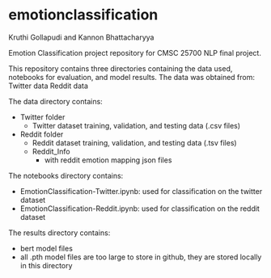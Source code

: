 # emotionclassification

Kruthi Gollapudi and Kannon Bhattacharyya

Emotion Classification project repository for CMSC 25700 NLP final project.

This repository contains three directories containing the data used, notebooks for evaluation, and model results.
The data was obtained from:
Twitter data
Reddit data

The data directory contains:
-  Twitter folder
    -    Twitter dataset training, validation, and testing data (.csv files)
-  Reddit folder
    -    Reddit dataset training, validation, and testing data (.tsv files)
    -    Reddit_Info
          -   with reddit emotion mapping json files

The notebooks directory contains:
-  EmotionClassification-Twitter.ipynb: used for classification on the twitter dataset
-  EmotionClassification-Reddit.ipynb: used for classification on the reddit dataset

The results directory contains:
-  bert model files
-  all .pth model files are too large to store in github, they are stored locally in this directory


